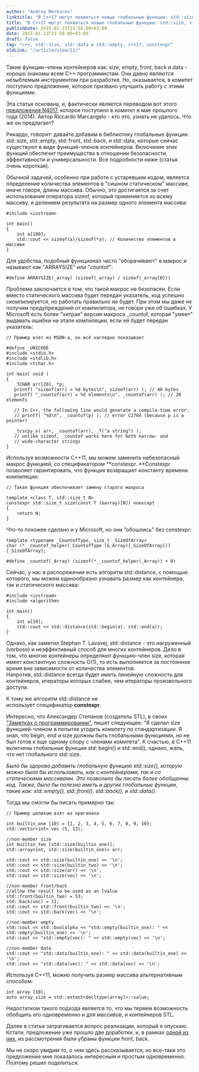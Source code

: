 ```yaml
---
author: "Andrey Merkurev"
linktitle: "В C++17 могут появиться новые глобальные функции: std::size, std::data и std::empty"
title: "В C++17 могут появиться новые глобальные функции: std::size, std::data и std::empty"
publishDate: 2015-01-23T21:58:00+03:00
date: 2015-01-23T21:58:00+03:00
draft: false
tag: "c++, std::size, std::data и std::empty, c++17, constexpr"
oldLink: "/article/view/11/"
---
```



Такие функции-члены контейнеров как: size, empty, front, back и data - хорошо знакомы всем C++ программистам. Они давно являются незыблемым инструментом при разработке. Но, оказывается, в комитет поступило предложение, которое призвано улучшить работу с этими функциями.

Эта статья основана, и, фактически является переводом вот этого [предложения N4017](http://www.open-std.org/jtc1/sc22/wg21/docs/papers/2014/n4017.htm), которое поступило в комитет в мае прошлого года (2014). Автор Riccardo Marcangelo - кто это, узнать не удалось. Что же он предлагает?

Рикардо, говорит: давайте добавим в библиотеку глобальные функции: std::size, std::empty, std::front, std::back, и std::data, которые сейчас существуют в виде функций-членов контейнеров. Включение этих функций обеспечит преимущества в отношении безопасности, эффективности и универсальности. Все подробности ниже (статья очень короткая).

Обычной задачей, особенно при работе с устаревшим кодом, является определение количества элементов в "сишном статическом" массиве, иначе говоря, длины массива. Обычно, это достигается за счет использования оператора sizeof, который применяется ко всему массиву, и делением результата на размер одного элемента массива:

```
#include <iostream>

int main()
{
    int a[100];
    std::cout << sizeof(a)/sizeof(*a); // Количество элементов в массиве
}
```
Для удобства, подобный функционал часто "оборачивают" в макрос и называют как "ARRAYSIZE" или "countof":
```
#define ARRAYSIZE(_array) (sizeof(_array) / sizeof(_array[0]))
```
Проблема заключается в том, что такой макрос не безопасен. Если вместо статического массива будет передан указатель, код успешно скомпилируется, но работать правильно не будет. При этом мы даже не получим предупреждений от компилятора, не говоря уже об ошибках. У Microsoft есть более "хитрая" версия макроса \_countof, которая "умеет" выдавать ошибки на этапе компиляции, если ей будет передан указатель:
```
// Пример взят из MSDN-а, он всё наглядно показывает

#define _UNICODE
#include <stdio.h>
#include <stdlib.h>
#include <tchar.h>

int main( void )
{
   _TCHAR arr[20], *p;
   printf( "sizeof(arr) = %d bytes\n", sizeof(arr) ); // 40 bytes
   printf( "_countof(arr) = %d elements\n", _countof(arr) ); // 20 elements
    
   // In C++, the following line would generate a compile-time error:
   // printf( "%d\n", _countof(p) ); // error C2784 (because p is a pointer)

   _tcscpy_s( arr, _countof(arr), _T("a string") );
   // unlike sizeof, _countof works here for both narrow- and 
   // wide-character strings
}
```
Используя возможности C++11, мы можем заменить небезопасный макрос функцией, со спецификатором **constexpr. **​Constexpr позволяет гарантировать, что функция возвращает константу времени компиляции:​
```
// Такая функция обеспечивает замену старого макроса

template <class T, std::size_t N>
constexpr std::size_t size(const T (&array)[N]) noexcept
{
    return N;
}
```
Что-то похожее сделано и у Microsoft, но они "обошлись" без constexpr:
```
template <typename _CountofType, size_t _SizeOfArray>
char (*__countof_helper(_CountofType (&_Array)[_SizeOfArray]))[_SizeOfArray];

#define _countof(_Array) (sizeof(*__countof_helper(_Array)) + 0)
```
Сейчас, у нас в распоряжении есть алгоритм std::distance, с помощью которого, мы можем единообразно узнавать размер как контейнера, так и статического массива:
```
#include <iostream>
#include <algorithm>

int main()
{
    int a[10];
    std::cout << std::distance(std::begin(a), std::end(a));
}
```
Однако, как заметил Stephan T. Lavavej, std::distance - это нагруженный (verbose) и неэффективный способ для многих контейнеров. Дело в том, что многие контейнеры определяют функцию-член size, которая имеет константную сложность O(1), то есть выполняется за постоянное время вне зависимости от количества элементов. Напротив, std::distance всегда будет иметь линейную сложность для контейнеров, итераторы которых слабее, чем итераторы произвольного доступа.

К тому же алгоритм std::distance не использует спецификатор **constexpr**.

Интересно, что Александер Степанов (создатель STL), в своих ["Заметках о программировании",](http://www.stepanovpapers.com/notes.pdf) пишет следующее: "Я сделал size функцией-членом в попытке угодить комитету по стандартизации. Я знал, что begin, end и size должны быть глобальными функциями, но не был готов к еще одному спору с членами комитета". К счастью, в C++11 включены глобальные функции std::begin() и std::end(), однако, жаль, что нет глобального std::size.

_Было бы здорово добавить глобальную функцию std::size(), которую можно было бы использовать, как с контейнерами, так и со статическими массивами. Это позволило бы писать более обобщенны код. Также, было бы полезно иметь и другие глобальные функции, такие как: std::empty(), std::front(), std::back(), и std::data()._

Тогда мы смогли бы писать примерно так:
```
// Пример целиком взят из оригинала

int builtin_one [10] = {1, 2, 3, 4, 5, 6, 7, 8, 9, 10};
std::vector<int> vec (5, 13);
 
//non-member size
int builtin_two [std::size(builtin_one)];
std::array<int, std::size(builtin_one)> arr;
               
std::cout << std::size(builtin_one) << '\n';
std::cout << std::size(builtin_two) << '\n';
std::cout << std::size(arr) << '\n';
std::cout << std::size(vec) << '\n';         
           
//non-member front/back
//allow the result to be used as an lvalue
std::front(builtin_two) = 53;
std::back(vec) = 11;
std::cout << std::front(builtin_two) << '\n';
std::cout << std::back(vec) << '\n';
           
//non-member empty
std::cout << std::boolalpha << "std::empty(builtin_one): " << std::empty(builtin_one) << '\n';
std::cout << "std::empty(vec): " << std::empty(vec) << '\n';
           
//non-member data
std::cout << "std::data(builtin_one): " << std::data(builtin_one) << '\n';
std::cout << "std::data(vec): " << std::data(vec) << '\n';   
```
Используя C++11, можно получить размер массива альтернативным способом:
```
int array [10];
auto array_size = std::extent<decltype(array)>::value;
```
Недостатком такого подхода является то, что мы теряем возможность обобщить его одновременно и для массивов, и контейнеров STL.

Далее в статье затрагивается вопрос реализации, который я опускаю. Кстати, предложение уже прошло две доработки, и, в рамках [одной из них](http://www.open-std.org/jtc1/sc22/wg21/docs/papers/2014/n4155.htm), из рассмотрения были убраны функции front, back.

Мы не скоро увидим то, о чем здесь рассказывается, но все-таки это предложение мне показалось интересным и простым одновременно. Поэтому решил поделиться.